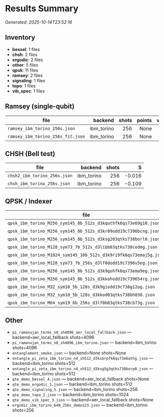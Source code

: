 # Results Summary
_Generated: 2025-10-14T23:52:16_

## Inventory
- **bessel**: 1 files
- **chsh**: 2 files
- **ergodic**: 2 files
- **other**: 5 files
- **qpsk**: 11 files
- **ramsey**: 2 files
- **signaling**: 1 files
- **topo**: 1 files
- **vib_spec**: 1 files

## Ramsey (single-qubit)
| file | backend | shots | points | visibility | R² | amp |
|---|---:|---:|---:|---:|---:|---:|
| `ramsey_ibm_torino_256s.json` | ibm_torino | 256 | None |  |  |  |
| `ramsey_ibm_torino_256s_fit.json` | ibm_torino | 256 | None | 0.752 | 0.990 |  |

## CHSH (Bell test)
| file | backend | shots | S |
|---|---:|---:|---:|
| `chsh2_ibm_torino_256s.json` | ibm_torino | 256 | -0.016 |
| `chsh_ibm_torino_256s.json` | ibm_torino | 256 | -0.109 |

## QPSK / Indexer
| file | backend | K | M | shots | p* | depth | twoq |
|---|---|---:|---:|---:|---:|---:|---:|
| `qpsk_ibm_torino_M256_sym145_8b_512s_d3kquthfk6qs73e69g10.json` | ibm_torino | 8 | 256 | 512 | - | None | None |
| `qpsk_ibm_torino_M256_sym145_8b_512s_d3kr09odd19c7396bcng.json` | ibm_torino | 8 | 256 | 512 | - | None | None |
| `qpsk_ibm_torino_M256_sym145_8b_512s_d3ksg203qtks738borl0.json` | ibm_torino | 8 | 256 | 512 | - | None | None |
| `qpsk_ibm_torino_M128_sym73_7b_512s_d3libb03qtks738cedmg.json` | ibm_torino | 7 | 128 | 512 | 0.0195 | 232 | 82 |
| `qpsk_ibm_torino_M1024_sym145_10b_512s_d3k9ri9fk6qs73emaj5g.json` | ibm_torino | 10 | 1024 | 512 | - | None | None |
| `qpsk_ibm_torino_M128_sym73_7b_256s_d3lf0dodd19c7396v5eg.json` | ibm_torino | 7 | 128 | 256 | - | None | None |
| `qpsk_ibm_torino_M256_sym145_8b_512s_d3k9gohfk6qs73ema9eg.json` | ibm_torino | 8 | 256 | 512 | - | None | None |
| `qpsk_ibm_torino_M256_sym145_8b_512s_d3kkohodd19c739654rg.json` | ibm_torino | 8 | 256 | 512 | - | None | None |
| `qpsk_ibm_torino_M32_sym10_5b_128s_d3k9giodd19c738g12og.json` | ibm_torino | 5 | 32 | 128 | - | None | None |
| `qpsk_ibm_torino_M32_sym10_5b_128s_d3kkod03qtks738bh030.json` | ibm_torino | 5 | 32 | 128 | - | None | None |
| `qpsk_ibm_torino_M64_sym19_6b_256s_d3lf0b83qtks738cb73g.json` | ibm_torino | 6 | 64 | 256 | - | None | None |

## Other
- `pi_ramanujan_terms_n8_sh4096_aer_local_fallback.json` — backend=aer_local_fallback shots=4096
- `pi_ramanujan_terms_n8_sh4096_ibm_torino.json` — backend=ibm_torino shots=4096
- `entanglement_smoke.json` — backend=None shots=None
- `entangle_pi_zeta_ibm_torino_n4_sh512_d3ksbrpfk6qs73e6athg.json` — backend=ibm_torino shots=512
- `entangle_pi_zeta_ibm_torino_n4_sh512_d3ksg5g3qtks738borp0.json` — backend=ibm_torino shots=512
- `qte_demo_bessel_4.json` — backend=aer_local_fallback shots=None
- `qte_demo_ergodic_1.json` — backend=ibm_torino shots=512
- `qte_demo_signaling_5.json` — backend=ibm_torino shots=256
- `qte_demo_topo_2.json` — backend=ibm_torino shots=1024
- `qte_demo_vib_spec_3.json` — backend=aer_local_fallback shots=None
- `ergodic_ibm_torino_64N_256s_demo123.json` — backend=ibm_torino shots=256